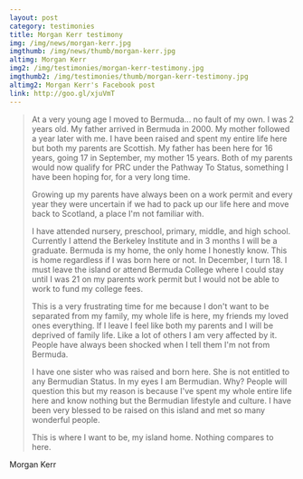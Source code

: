 ```yaml
---
layout: post
category: testimonies
title: Morgan Kerr testimony
img: /img/news/morgan-kerr.jpg
imgthumb: /img/news/thumb/morgan-kerr.jpg
altimg: Morgan Kerr
img2: /img/testimonies/morgan-kerr-testimony.jpg
imgthumb2: /img/testimonies/thumb/morgan-kerr-testimony.jpg
altimg2: Morgan Kerr's Facebook post
link: http://goo.gl/xjuVmT
---
```

<blockquote class="blockquote-style lead">
At a very young age I moved to Bermuda... no fault of my own. I was 2 years old. My father arrived in Bermuda in 2000. My mother followed a year later with me. I have been raised and spent my entire life here but both my parents are Scottish. My father has been here for 16 years, going 17 in September, my mother 15 years. Both of my parents would now qualify for PRC under the Pathway To Status, something I have been hoping for, for a very long time. <br>  
 
Growing up my parents have always been on a work permit and every year they were uncertain if we had to pack up our life here and move back to Scotland, a place I'm not familiar with.<br>
 
I have attended nursery, preschool, primary, middle, and high school. Currently I attend the Berkeley Institute and in 3 months I will be a graduate. Bermuda is my home, the only home I honestly know. This is home regardless if I was born here or not. In December, I turn 18. I must leave the island or attend Bermuda College where I could stay until I was 21 on my parents work permit but I would not be able to work to fund my college fees. <br>
 
This is a very frustrating time for me because I don't want to be separated from my family, my whole life is here, my friends my loved ones everything. If I leave I feel like both my parents and I will be deprived of family life. Like a lot of others I am very affected by it. People have always been shocked when I tell them I'm not from Bermuda.<br>
 
I have one sister who was raised and born here. She is not entitled to any Bermudian Status. In my eyes I am Bermudian. Why? People will question this but my reason is because I've spent my whole entire life here and know nothing but the Bermudian lifestyle and culture. I have been very blessed to be raised on this island and met so many wonderful people.<br>
 
This is where I want to be, my island home. Nothing compares to here. 
</blockquote>

Morgan Kerr